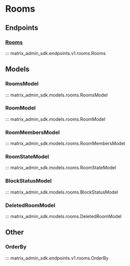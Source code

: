 # Rooms

## Endpoints
### [Rooms](https://matrix-org.github.io/synapse/latest/admin_api/rooms.html)
::: matrix_admin_sdk.endpoints.v1.rooms.Rooms

## Models
### RoomsModel
::: matrix_admin_sdk.models.rooms.RoomsModel
### RoomModel
::: matrix_admin_sdk.models.rooms.RoomModel
### RoomMembersModel
::: matrix_admin_sdk.models.rooms.RoomMembersModel
### RoomStateModel
::: matrix_admin_sdk.models.rooms.RoomStateModel
### BlockStatusModel
::: matrix_admin_sdk.models.rooms.BlockStatusModel
### DeletedRoomModel
::: matrix_admin_sdk.models.rooms.DeletedRoomModel

## Other
### OrderBy
::: matrix_admin_sdk.endpoints.v1.rooms.OrderBy
